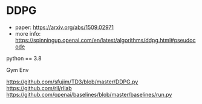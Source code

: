 # DDPG

-  paper: https://arxiv.org/abs/1509.02971
- more info: https://spinningup.openai.com/en/latest/algorithms/ddpg.html#pseudocode

python == 3.8

Gym Env

https://github.com/sfujim/TD3/blob/master/DDPG.py
https://github.com/rll/rllab
https://github.com/openai/baselines/blob/master/baselines/run.py
